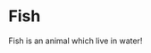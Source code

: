 <!-- TITLE: Fish -->
<!-- SUBTITLE: A quick summary of Fish -->

# Fish
Fish is an animal which live in water!
